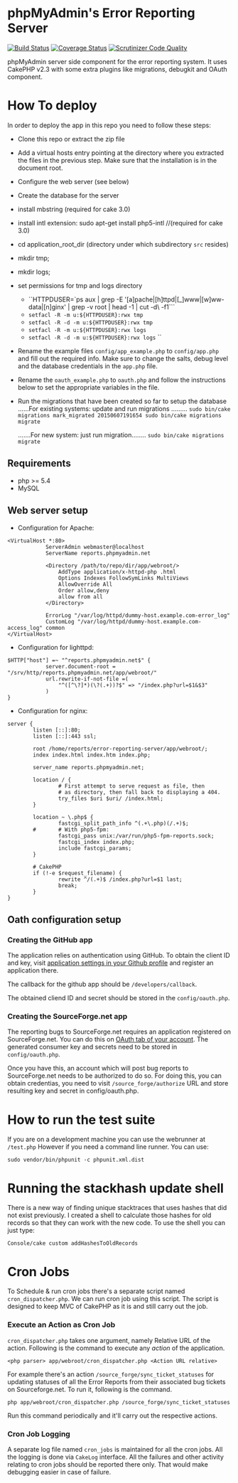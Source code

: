 phpMyAdmin's Error Reporting Server
===================================

[![Build Status](https://travis-ci.org/phpmyadmin/error-reporting-server.png?branch=master)](https://travis-ci.org/phpmyadmin/error-reporting-server)
[![Coverage Status](https://coveralls.io/repos/phpmyadmin/error-reporting-server/badge.png)](https://coveralls.io/r/phpmyadmin/error-reporting-server)
[![Scrutinizer Code Quality](https://scrutinizer-ci.com/g/phpmyadmin/error-reporting-server/badges/quality-score.png?s=9d696be27235e042548ad09e1002841b532ee6bb)](https://scrutinizer-ci.com/g/phpmyadmin/error-reporting-server/)

phpMyAdmin server side component for the error reporting system. It uses
CakePHP v2.3 with some extra plugins like migrations, debugkit and OAuth
component.

# How To deploy #

In order to deploy the app in this repo you need to follow these steps:

- Clone this repo or extract the zip file
- Add a virtual hosts entry pointing at the directory where you extracted the
  files in the previous step. Make sure that the installation is in the
  document root. 
- Configure the web server (see below)
- Create the database for the server
- install mbstring (required for cake 3.0)
- install intl extension: sudo apt-get install php5-intl //(required for cake 3.0)
- cd application_root_dir (directory under which subdirectory `src` resides)
- mkdir tmp;
- mkdir logs;
- set permissions for tmp and logs directory

	- ``HTTPDUSER=`ps aux | grep -E '[a]pache|[h]ttpd|[_]www|[w]ww-data|[n]ginx' | grep -v root | head -1 | cut -d\  -f1```
	- `setfacl -R -m u:${HTTPDUSER}:rwx tmp`
	- `setfacl -R -d -m u:${HTTPDUSER}:rwx tmp`
	- `setfacl -R -m u:${HTTPDUSER}:rwx logs`
	- `setfacl -R -d -m u:${HTTPDUSER}:rwx logs`
``
- Rename the example files `config/app_example.php` to
  `config/app.php` and fill out the required info.
  Make sure to change the salts, debug level and
  the database credentials in the `app.php` file.
- Rename the `oauth_example.php` to `oauth.php` and follow the instructions below 
  to set the appropriate variables in the file.
- Run the migrations that have been created so far to setup the database 
    ......For existing systems: update and run migrations  .........
    `sudo bin/cake migrations mark_migrated 20150607191654
    sudo bin/cake migrations migrate`

    .......For new system: just run migration........
  `sudo bin/cake migrations migrate`

## Requirements ##
 - php >= 5.4
 - MySQL 
 

## Web server setup ##

- Configuration for Apache:
```
<VirtualHost *:80>
			ServerAdmin webmaster@localhost
			ServerName reports.phpmyadmin.net

			<Directory /path/to/repo/dir/app/webroot/>
				AddType application/x-httpd-php .html
				Options Indexes FollowSymLinks MultiViews
				AllowOverride All
				Order allow,deny
				allow from all
			</Directory>

			ErrorLog "/var/log/httpd/dummy-host.example.com-error_log"
			CustomLog "/var/log/httpd/dummy-host.example.com-access_log" common
</VirtualHost>
```
- Configuration for lighttpd:
```
$HTTP["host"] =~ "^reports.phpmyadmin.net$" {
			server.document-root = "/srv/http/reports.phpmyadmin.net/app/webroot/"
			url.rewrite-if-not-file =(
				"^([^\?]*)(\?(.+))?$" => "/index.php?url=$1&$3"
			)
}
```
- Configuration for nginx:
```
server {
        listen [::]:80;
        listen [::]:443 ssl;

        root /home/reports/error-reporting-server/app/webroot/;
        index index.html index.htm index.php;

        server_name reports.phpmyadmin.net;

        location / {
                # First attempt to serve request as file, then
                # as directory, then fall back to displaying a 404.
                try_files $uri $uri/ /index.html;
        }

        location ~ \.php$ {
                fastcgi_split_path_info ^(.+\.php)(/.+)$;
        #       # With php5-fpm:
                fastcgi_pass unix:/var/run/php5-fpm-reports.sock;
                fastcgi_index index.php;
                include fastcgi_params;
        }

        # CakePHP
        if (!-e $request_filename) {
                rewrite ^/(.+)$ /index.php?url=$1 last;
                break;
        }
}
```

## Oath configuration setup ##

### Creating the GitHub app ###

The application relies on authentication using GitHub. To obtain the client ID
and key, visit [application settings in your Github profile][gh-oauth] and
register an application there.

The callback for the github app should be ``/developers/callback``.

The obtained cliend ID and secret should be stored in the ``config/oauth.php``.

[gh-oauth]: https://github.com/settings/applications

### Creating the SourceForge.net app ###

The reporting bugs to SourceForge.net requires an application registered on
SourceForge.net. You can do this on [OAuth tab of your account][sf-oauth]. The
generated consumer key and secrets  need to be stored in
``config/oauth.php``.

Once you have this, an account which will post bug reports to SourceForge.net
needs to be authorized to do so. For doing this, you can obtain credentias, you
need to visit ``/source_forge/authorize`` URL and store resulting key and
secret in config/oauth.php.

[sf-oauth]: https://sourceforge.net/auth/oauth/

# How to run the test suite #

If you are on a development machine you can use the webrunner at `/test.php`
However if you need a command line runner. You can use:
```
sudo vendor/bin/phpunit -c phpunit.xml.dist
```

# Running the stackhash update shell #

There is a new way of finding unique stacktraces that uses hashes that did not
exist previously. I created a shell to calculate those hashes for old records so
that they can work with the new code. To use the shell you can just type:
```
Console/cake custom addHashesToOldRecords
```

# Cron Jobs #
To Schedule & run cron jobs there's a separate script named `cron_dispatcher.php`. We can run cron job using this script. The script is designed to keep MVC of CakePHP as it is and still carry out the job.

### Execute an Action as Cron Job ###
`cron_dispatcher.php` takes one argument, namely Relative URL of the action.
Following is the command to execute any *action* of the application.
```Shell
<php parser> app/webroot/cron_dispatcher.php <Action URL relative>
```

For example there's an action `/source_forge/sync_ticket_statuses` for updating statuses of all the Error Reports from their associated bug tickets on Sourceforge.net. To run it, following is the command.
```Shell
php app/webroot/cron_dispatcher.php /source_forge/sync_ticket_statuses
```
Run this command periodically and it'll carry out the respective actions.

### Cron Job Logging ###
A separate log file named `cron_jobs` is maintained for all the cron jobs. All the logging is done via `CakeLog` interface. All the failures and other activity relating to cron jobs should be reported there only. That would make debugging easier in case of failure.
